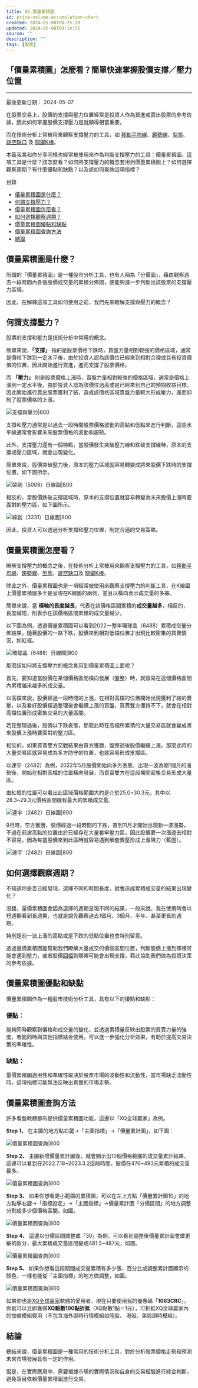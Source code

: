 ```yaml
---
title: 02.價量累積圖
id: price-volume-accumulation-chart
created: 2024-05-08T08:25:20
updated: 2024-05-08T09:14:55
source: ""
description: ""
tags: [股票]
---
```


## 「價量累積圖」怎麼看？簡單快速掌握股價支撐／壓力位置
---

最後更新日期： 2024-05-07

在股票交易上，股價的支撐與壓力位置經常是投資人作為買進或賣出股票的參考依據，因此如何掌握股價支撐壓力是就顯得相當重要。

而在技術分析上常被用來觀察支撐壓力的工具，如 [移動平均線](https://enjoyfreedomlife.com/seven-usages-of-moving-average/)、[趨勢線](https://enjoyfreedomlife.com/trendline-drawing/)、[型態](https://enjoyfreedomlife.com/morphology/)、[跳空缺口](https://enjoyfreedomlife.com/gap-behavior/) 及 [關鍵K棒](../01【K線】/02.關鍵K棒.md)。

本篇我將和你分享同樣也經常被使用來作為判斷支撐壓力的工具：價量累積圖。這項工具是什麼？該怎麼看？如何將支撐壓力的概念套用到價量累積圖上？如何選擇觀察週期？有什麼優點和缺點？以及該如何查詢這項指標？

目錄

-   [價量累積圖是什麼？](https://enjoyfreedomlife.com/price-volume-accumulation-chart/#%E5%83%B9%E9%87%8F%E7%B4%AF%E7%A9%8D%E5%9C%96%E6%98%AF%E4%BB%80%E9%BA%BC%EF%BC%9F "價量累積圖是什麼？")
-   [何謂支撐壓力？](https://enjoyfreedomlife.com/price-volume-accumulation-chart/#%E4%BD%95%E8%AC%82%E6%94%AF%E6%92%90%E5%A3%93%E5%8A%9B%EF%BC%9F "何謂支撐壓力？")
-   [價量累積圖怎麼看？](https://enjoyfreedomlife.com/price-volume-accumulation-chart/#%E5%83%B9%E9%87%8F%E7%B4%AF%E7%A9%8D%E5%9C%96%E6%80%8E%E9%BA%BC%E7%9C%8B%EF%BC%9F "價量累積圖怎麼看？")
-   [如何選擇觀察週期？](https://enjoyfreedomlife.com/price-volume-accumulation-chart/#%E5%A6%82%E4%BD%95%E9%81%B8%E6%93%87%E8%A7%80%E5%AF%9F%E9%80%B1%E6%9C%9F%EF%BC%9F "如何選擇觀察週期？")
-   [價量累積圖優點和缺點](https://enjoyfreedomlife.com/price-volume-accumulation-chart/#%E5%83%B9%E9%87%8F%E7%B4%AF%E7%A9%8D%E5%9C%96%E5%84%AA%E9%BB%9E%E5%92%8C%E7%BC%BA%E9%BB%9E "價量累積圖優點和缺點")
-   [價量累積圖查詢方法](https://enjoyfreedomlife.com/price-volume-accumulation-chart/#%E5%83%B9%E9%87%8F%E7%B4%AF%E7%A9%8D%E5%9C%96%E6%9F%A5%E8%A9%A2%E6%96%B9%E6%B3%95 "價量累積圖查詢方法")
-   [結論](https://enjoyfreedomlife.com/price-volume-accumulation-chart/#%E7%B5%90%E8%AB%96 "結論")

## **價量累積圖是什麼？**

所謂的「價量累積圖」是一種股市分析工具，也有人稱為「分價圖」，藉由觀察過去一段時間內各個股價成交量的累積分佈圖，便能夠進一步判斷出該股票的支撐壓力區域。

因此，在解釋這項工具如何使用之前，我們先來瞭解支撐與壓力的概念？

## **何謂支撐壓力？**

股票的支撐和壓力是技術分析中常用的概念。

簡單來說，**「支撐」** 指的是股票價格下跌時，買盤力量相對較強的價格區域，通常是價格下跌到一定水平後，由於投資人認為該價位已經來到相對合理或具有投資價值的位置，因此開始進行買進，進而支撐了股票價格。

而 **「壓力」** 則是股票價格上漲時，賣盤力量相對較強的價格區域，通常是價格上漲到一定水平後，由於投資人認為該價位過高或是已經來到自己的預期收益目標，因此開始進行賣出股票獲利了結，造成該價格區域賣盤力量較大形成壓力，進而抑制了股票價格的上漲。

![支撐與壓力|600](https://enjoyfreedomlife.com/wp-content/uploads/2023/03/%E6%94%AF%E6%92%90%E8%88%87%E5%A3%93%E5%8A%9B-1024x578.jpg)

支撐和壓力通常是以過去一段時間股票價格波動的高點和低點來進行判斷，這些水平線通常會影響未來股票價格的波動和趨勢。

此外，支撐壓力還有一個特點，當股價發生突破壓力線和跌破支撐線時，原本的支撐或壓力區域，就會出現變化。

簡單來說，股價突破壓力後，原本的壓力區域就容易轉變成將來股價下跌時的支撐位置，如下圖所示。

![榮剛（5009）日線圖|800](https://enjoyfreedomlife.com/wp-content/uploads/2023/03/%E6%A6%AE%E5%89%9B%EF%BC%885009%EF%BC%89%E6%97%A5%E7%B7%9A%E5%9C%96-1024x577.jpg)

相反的，當股價跌破支撐區域時，原本的支撐位置就容易轉變為未來股價上漲時要面對的壓力區，如下圖所示。

![緯創（3231）日線圖|800](https://enjoyfreedomlife.com/wp-content/uploads/2023/03/%E7%B7%AF%E5%89%B5%EF%BC%883231%EF%BC%89%E6%97%A5%E7%B7%9A%E5%9C%96-1024x578.jpg)

因此，投資人可以透過分析支撐和壓力位置，制定合適的交易策略。

## **價量累積圖怎麼看？**

瞭解支撐壓力的概念之後，在技術分析上常被用來觀察支撐壓力的工具，如[移動平均線](https://enjoyfreedomlife.com/seven-usages-of-moving-average/)、[趨勢線](https://enjoyfreedomlife.com/trendline-drawing/)、[型態](https://enjoyfreedomlife.com/morphology/)、[跳空缺口](https://enjoyfreedomlife.com/gap-behavior/)及 [關鍵K棒](../01【K線】/02.關鍵K棒.md)。

除此之外，價量累積圖也是一項經常被使用來觀察支撐壓力的判斷工具，在K線圖上價量累積圖多半是呈現在K線圖的兩側，並且以橫向表示成交量的多寡。

簡單來說，當 **橫軸的長度越長**，代表在該價格區間累積的**成交量越多**，相反的，長度越短，則表示在該價格區間累積的成交量越少。

以下圖為例，透過價量累積圖可以看到2022一整年環球晶（6488）累積成交量分佈結果，隨著股價的一路下跌，股價來到相對低檔位置才出現比較密集的買賣情況，如紅框。

![環球晶（6488）日線圖|800](https://enjoyfreedomlife.com/wp-content/uploads/2023/03/%E7%92%B0%E7%90%83%E6%99%B6%EF%BC%886488%EF%BC%89%E6%97%A5%E7%B7%9A%E5%9C%96-1024x578.jpg)

那麼該如何將支撐壓力的概念套用到價量累積圖上面呢？

首先，要知道當股價在某個價格區間橫向發展（盤整）時，就容易在這個價格區間內累積越來越多的成交量。

以高檔來說，股價經過一段時間的上漲，在相對高檔的位置開始出現獲利了結的賣壓，以及看好股價經過整理後會繼續上漲的買盤，買賣雙方僵持不下，就會在相對高檔位置形成密集交易的大量區間。

若在整理過後，股價以下跌表態，那麼此時在高檔所累積的大量交易區就會變成將來股價上漲時要面對的壓力區。

相反的，如果買賣雙方交戰結果由買方獲勝，盤整過後股價繼續上漲，那麼此時的大量交易區就容易成為多方防守的位置，也就容易形成支撐區。

以連宇（2482）為例，2022年5月股價開始向多方表態，出現一波為期1個月的漲勢後，開始在相對高檔的位置橫向發展，而買賣雙方在這段期間密集交易形成大量區。

由紅框的位置可以看出此區域價格範圍大約是介於25.0~30.3元，其中以28.3~29.3元價格區間擁有最大的累積成交量。

![連宇（2482）日線圖|800](https://enjoyfreedomlife.com/wp-content/uploads/2023/03/%E9%80%A3%E5%AE%87%EF%BC%882482%EF%BC%89%E6%97%A5%E7%B7%9A%E5%9C%96_1-1024x577.jpg)

9月時，空方獲勝，股價經過一段時間的下跌，直到11月才開始出現新一波漲勢，不過在前波高點的位置由於已經存在大量套牢壓力區，因此股價要一次漲過去相對不容易，因為每當股價來到此區時就容易遇到解套賣壓形成上漲阻力（藍圈）。

![連宇（2482）日線圖|800](https://enjoyfreedomlife.com/wp-content/uploads/2023/03/%E9%80%A3%E5%AE%87%EF%BC%882482%EF%BC%89%E6%97%A5%E7%B7%9A%E5%9C%96_2-1024x579.jpg)

## **如何選擇觀察週期？**

不知道你是否已經發現，選擇不同的時間長度，就會造成累積成交量的結果出現變化？

沒錯，量價累積圖會因為選擇的週期呈現不同的結果，一般來說，我在使用時會以短週期看到長週期，也就是說先觀察過去1個月、3個月、半年、甚至更長的週期。

特別是前一波上漲的高點或是下跌的低點位置也會特別留意。

透過量價累積圖能幫助我們瞭解大量成交的價個區間位置，判斷股價上漲到哪裡可能會遇到壓力，或者股價[回檔](https://enjoyfreedomlife.com/stock-price-retracement/)到哪裡可能會出現支撐，藉此協助我們做為投資決策的參考依據。

## **價量累積圖優點和缺點**

價量累積圖作為一種股市技術分析工具，具有以下的優點和缺點：

### **優點：**

能夠同時觀察到價格和成交量的變化，並透過累積量反映出股票的買賣力量的強度，若能同時與其他指標結合使用，可以進一步強化分析效果，有助於提高交易決策的準確性。

### **缺點：**

量價累積圖適用性和準確性取決於股票市場的波動性和流動性，當市場缺乏流動性時，這項指標可能無法反映出真實的市場走勢。

## **價量累積圖查詢方法**

許多看盤軟體都有提供價量累積圖功能，這邊以「XQ全球贏家」為例。

**Step 1、** 在主圖的地方點右鍵→「主圖指標」→「價量累計圖」，如下圖：

![價量累積圖查詢|800](https://enjoyfreedomlife.com/wp-content/uploads/2023/03/%E5%83%B9%E9%87%8F%E7%B4%AF%E7%A9%8D%E5%9C%96%E6%9F%A5%E8%A9%A2_1-1024x578.jpg)

**Step 2、** 主圖新增價量累計圖後，就會顯示出10個價格範圍的成交量累計結果，這邊可以看到在2022.7.18~2023.3.2這段時間，股價在476~493元累積的成交量最多。

![價量累積圖查詢|800](https://enjoyfreedomlife.com/wp-content/uploads/2023/03/%E5%83%B9%E9%87%8F%E7%B4%AF%E7%A9%8D%E5%9C%96%E6%9F%A5%E8%A9%A2_2-1024x579.jpg)

**Step 3、** 如果你想看更小範圍的累積圖，可以在左上方點「價量累計圖10」的地方點擊右鍵→「指標設定」→「主圖指標」→價量累計圖「分價區間」的地方調整分割成多少個價格區間，如圖。

![價量累積圖查詢|800](https://enjoyfreedomlife.com/wp-content/uploads/2023/03/%E5%83%B9%E9%87%8F%E7%B4%AF%E7%A9%8D%E5%9C%96%E6%9F%A5%E8%A9%A2_3-1024x578.jpg)

**Step 4、** 這邊以分價區間調整成「30」為例，可以看到調整後價量累計圖會做更細的區分，最大累積成交量區間變成481.5~487元，如圖。

![價量累積圖查詢|800](https://enjoyfreedomlife.com/wp-content/uploads/2023/03/%E5%83%B9%E9%87%8F%E7%B4%AF%E7%A9%8D%E5%9C%96%E6%9F%A5%E8%A9%A2_4-1024x579.jpg)

**Step 5、** 如果你想看這段期間成交量累積有多少張、百分比或調整累計圖顯示的顏色，一樣也能從「主圖指標」的地方做調整，如圖。

![價量累積圖查詢|800](https://enjoyfreedomlife.com/wp-content/uploads/2023/03/%E5%83%B9%E9%87%8F%E7%B4%AF%E7%A9%8D%E5%9C%96%E6%9F%A5%E8%A9%A2_5-1024x578.jpg)

如果你也是[XQ全球贏家](https://www.xq.com.tw/XQlite-Download.aspx)軟體的愛用者，現在只要使用我的優惠碼「**1063CRC**」，你就可以立即獲得**XQ點數100點折抵**（XQ點數1點＝1元），可折抵XQ全球贏家內的加值模組費用（不包含海外即時行情模組如陸股、 港股、美股即時模組）。

## **結論**

總結來說，價量累積圖是一種常用的技術分析工具，對於分析股票價格走勢和預測未來市場發展具有一定的作用。

但是，在實際應用中，需要根據市場的實際情況和自身的交易經驗進行綜合判斷，避免盲目依賴價量累積圖進行交易。
